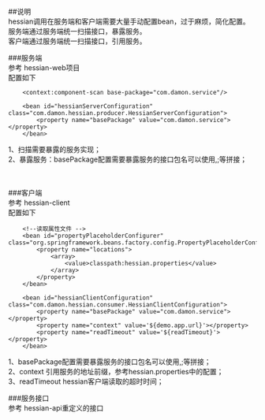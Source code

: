 ##说明
<br/>
hessian调用在服务端和客户端需要大量手动配置bean，过于麻烦，简化配置。<br/>
服务端通过服务端统一扫描接口，暴露服务。<br/>
客户端通过服务端统一扫描接口，引用服务。<br/>

###服务端
<br/>参考 hessian-web项目<br/>
配置如下
~~~
    <context:component-scan base-package="com.damon.service"/>

    <bean id="hessianServerConfiguration" class="com.damon.hessian.producer.HessianServerConfiguration">
        <property name="basePackage" value="com.damon.service"></property>
    </bean>
~~~
1、扫描需要暴露的服务实现；<br/>
2、暴露服务：basePackage配置需要暴露服务的接口包名可以使用,;等拼接；<br/>
<br/>
<br/>

###客户端
<br/>参考 hessian-client<br/>
配置如下
~~~
    <!--读取属性文件 -->
    <bean id="propertyPlaceholderConfigurer" class="org.springframework.beans.factory.config.PropertyPlaceholderConfigurer">
        <property name="locations">
            <array>
                <value>classpath:hessian.properties</value>
            </array>
        </property>
    </bean>

    <bean id="hessianClientConfiguration" class="com.damon.hessian.consumer.HessianClientConfiguration">
        <property name="basePackage" value="com.damon.service"></property>
        <property name="context" value='${demo.app.url}'></property>
        <property name="readTimeout" value='${readTimeout}'></property>
    </bean>
~~~
1、basePackage配置需要暴露服务的接口包名可以使用,;等拼接；<br/>
2、context 引用服务的地址前缀，参考hessian.properties中的配置；<br/>
3、readTimeout hessian客户端读取的超时时间；<br/>


###服务接口
<br/>
参考 hessian-api重定义的接口
<br/>